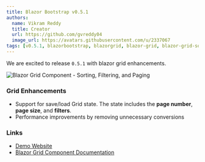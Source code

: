 ```yaml
---
title: Blazor Bootstrap v0.5.1
authors:
  name: Vikram Reddy
  title: Creator
  url: https://github.com/gvreddy04
  image_url: https://avatars.githubusercontent.com/u/2337067
tags: [v0.5.1, blazorbootstrap, blazorgrid, blazor-grid, blazor-grid-sorting, blazor-grid-filtering, blazor-grid-paging]
---
```


We are excited to release `0.5.1` with blazor grid enhancements.

<img src="https://i.imgur.com/weFYVWA.png" alt="Blazor Grid Component - Sorting, Filtering, and Paging" />
<br />

<!--truncate-->

### Grid Enhancements

- Support for save/load Grid state. The state includes the **page number**, **page size**, and **filters**.
- Performance improvements by removing unnecessary conversions

### Links

- [Demo Website](https://demos.getblazorbootstrap.com/grid)
- [Blazor Grid Component Documentation](https://getblazorbootstrap.com/docs/components/grid)